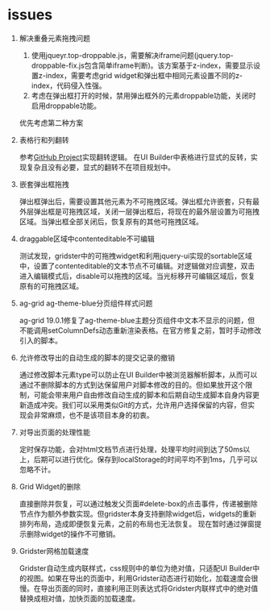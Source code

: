 # issues

1. 解决重叠元素拖拽问题
    1. 使用jqueyr.top-droppable.js，需要解决iframe问题(jquery.top-droppable-fix.js包含简单iframe判断)。该方案基于z-index，需要显示设置z-index，需要考虑grid widget和弹出框中相同元素设置不同的z-index，代码侵入性强。
    2. 考虑在弹出框打开的时候，禁用弹出框外的元素droppable功能，关闭时启用droppable功能。

    优先考虑第二种方案

2. 表格行和列翻转

    参考[GitHub Project](https://github.com/LMFinney/ag-grid-partial)实现翻转逻辑。
    在UI Builder中表格进行显式的反转，实现复杂且没有必要，显式的翻转不在项目规划中。

3. 嵌套弹出框拖拽

    弹出框弹出后，需要设置其他元素为不可拖拽区域。弹出框允许嵌套，只有最外层弹出框是可拖拽区域，关闭一层弹出框后，将现在的最外层设置为可拖拽区域。当弹出框全部关闭后，恢复原有的其他可拖拽区域。

4. draggable区域中contenteditable不可编辑

    测试发现，gridster中的可拖拽widget和利用jquery-ui实现的sortable区域中，设置了contenteditable的文本节点不可编辑。对逻辑做对应调整，双击进入编辑模式后，disable可以拖拽的区域。当光标移开可编辑区域后，恢复原有的可拖拽区域。

5. ag-grid ag-theme-blue分页组件样式问题

    ag-grid 19.0.1修复了ag-theme-blue主题分页组件中文本不显示的问题，但不能调用setColumnDefs动态重新渲染表格。在官方修复之前，暂时手动修改引入的脚本。

6. 允许修改导出的自动生成的脚本的提交记录的撤销

    通过修改脚本元素type可以防止在UI Builder中被浏览器解析脚本，从而可以通过不删除脚本的方式到达保留用户对脚本修改的目的。但如果放开这个限制，可能会带来用户自由修改自动生成的脚本和后期自动生成脚本自身内容更新造成冲突。我们可以采用类似Git的方式，允许用户选择保留的内容，但实现会非常麻烦，也不是该项目本身的初衷。

7. 对导出页面的处理性能

    定时保存功能，会对html文档节点进行处理，处理平均时间到达了50ms以上，后期可以进行优化。保存到localStorage的时间平均不到1ms，几乎可以忽略不计。

8. Grid Widget的删除

    直接删除并恢复，可以通过触发父页面#delete-box的点击事件，传递被删除节点作为额外参数实现。但gridster本身支持删除widget后，widgets的重新排列布局，造成即便恢复元素，之前的布局也无法恢复。
    现在暂时通过弹窗提示删除widget的操作不可撤销。

9. Gridster网格加载速度

    Gridster自动生成内联样式，css规则中的单位为绝对值，只适配UI Builder中的视图。如果在导出的页面中，利用Gridster动态进行初始化，加载速度会很慢。在导出页面的同时，直接利用正则表达式将Gridster内联样式中的绝对值替换成相对值，加快页面的加载速度。